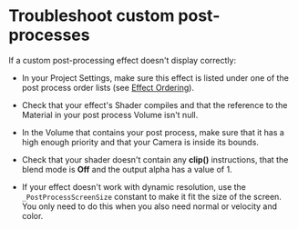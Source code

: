 # Troubleshoot custom post-processes

If a custom post-processing effect doesn't display correctly:

* In your Project Settings, make sure this effect is listed under one of the post process order lists (see [Effect Ordering](custom-post-processing-create-apply.md#EffectOrdering)).

* Check that your effect's Shader compiles and that the reference to the Material in your post process Volume isn't null.

* In the Volume that contains your post process, make sure that it has a high enough priority and that your Camera is inside its bounds.

* Check that your shader doesn't contain any **clip()** instructions, that the blend mode is **Off** and the output alpha has a value of 1.

* If your effect doesn't work with dynamic resolution, use the `_PostProcessScreenSize` constant to make it fit the size of the screen. You only need to do this when  you also need normal or velocity and color.

